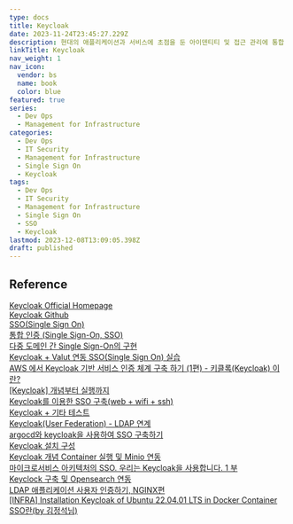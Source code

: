 ```yaml
---
type: docs
title: Keycloak
date: 2023-11-24T23:45:27.229Z
description: 현대의 애플리케이션과 서비스에 초점을 둔 아이덴티티 및 접근 관리에 통합 인증을 허용하는 오픈 소스 소프트웨어 제품
linkTitle: Keycloak
nav_weight: 1
nav_icon:
  vendor: bs
  name: book
  color: blue
featured: true
series:
  - Dev Ops
  - Management for Infrastructure
categories:
  - Dev Ops
  - IT Security
  - Management for Infrastructure
  - Single Sign On
  - Keycloak
tags:
  - Dev Ops
  - IT Security
  - Management for Infrastructure
  - Single Sign On
  - SSO
  - Keycloak
lastmod: 2023-12-08T13:09:05.398Z
draft: published
---
```


## Reference

[Keycloak Official Homepage](https://www.keycloak.org/)  
[Keycloak Github](https://github.com/keycloak/keycloak)  
[SSO(Single Sign On)](https://junhyunny.github.io/information/security/single-sign-on/)  
[통합 인증 (Single Sign-On, SSO)](https://help.adjust.com/ko/article/sso)  
[다중 도메인 간 Single Sign-On의 구현](https://medium.com/@lifthus531/%EB%8B%A4%EC%A4%91-%EB%8F%84%EB%A9%94%EC%9D%B8-%EA%B0%84-single-sign-on%EC%9D%98-%EA%B5%AC%ED%98%84-7c3e4a0a2bea)  
[Keycloak + Valut 연동 SSO(Single Sign On) 실습](https://wlsdn3004.tistory.com/13)  
[AWS 에서 Keycloak 기반 서비스 인증 체계 구축 하기 (1편) - 키클록(Keycloak) 이란?](https://devocean.sk.com/experts/techBoardDetail.do?ID=165131&boardType=experts&page=&searchData=&subIndex=&idList=)  
[[Keycloak] 개념부터 실행까지](https://velog.io/@juhyeon1114/keycloak-%EA%B0%9C%EB%85%90%EB%B6%80%ED%84%B0-%EC%8B%A4%ED%96%89%EA%B9%8C%EC%A7%80)  
[Keycloak를 이용한 SSO 구축(web + wifi + ssh)](https://tech.socarcorp.kr/security/2019/07/31/keycloak-sso.html)  
[Keycloak + 기타 테스트](https://github.com/hsw0/test-keycloak)  
[Keycloak(User Federation) - LDAP 연계](https://hs-note.tistory.com/23)  
[argocd와 keycloak을 사용하여 SSO 구축하기](https://kmaster.tistory.com/77)  
[Keycloak 설치 구성](https://tommypagy.tistory.com/441)  
[Keycloak 개념 Container 실행 및 Minio 연동](https://jeongchul.tistory.com/709)  
[마이크로서비스 아키텍처의 SSO. 우리는 Keycloak을 사용합니다. 1 부](https://prohoster.info/ko/blog/sso-na-mikroservisnoj-arhitekture-ispolzuem-keycloak-chast-%E2%84%961)  
[Keyclock 구축 및 Opensearch 연동](https://velog.io/@ziggy/Keyclock-%EA%B5%AC%EC%B6%95-%EB%B0%8F-Opensearch-%EC%97%B0%EB%8F%99)  
[LDAP 애플리케이션 사용자 인증하기, NGINX편](https://nginxstore.com/blog/nginx/ldap-%EC%95%A0%ED%94%8C%EB%A6%AC%EC%BC%80%EC%9D%B4%EC%85%98-%EC%82%AC%EC%9A%A9%EC%9E%90-%EC%9D%B8%EC%A6%9D%ED%95%98%EA%B8%B0-nginx%ED%8E%B8/)  
[[INFRA] Installation Keycloak of Ubuntu 22.04.01 LTS in Docker Container](https://junyharang.tistory.com/376)  
[SSO란(by 김정석님)](https://medium.com/twolinecode/sso%EB%9E%80-by-%EA%B9%80%EC%A0%95%EC%84%9D%EB%8B%98-62b5cc0da90d)
